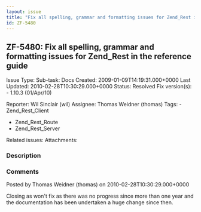 ```yaml
---
layout: issue
title: "Fix all spelling, grammar and formatting issues for Zend_Rest in the reference guide"
id: ZF-5480
---
```


ZF-5480: Fix all spelling, grammar and formatting issues for Zend\_Rest in the reference guide
----------------------------------------------------------------------------------------------

 Issue Type: Sub-task: Docs Created: 2009-01-09T14:19:31.000+0000 Last Updated: 2010-02-28T10:30:29.000+0000 Status: Resolved Fix version(s): - 1.10.3 (01/Apr/10)
 
 Reporter:  Wil Sinclair (wil)  Assignee:  Thomas Weidner (thomas)  Tags: - Zend\_Rest\_Client
- Zend\_Rest\_Route
- Zend\_Rest\_Server
 
 Related issues: 
 Attachments: 
### Description

 

 

### Comments

Posted by Thomas Weidner (thomas) on 2010-02-28T10:30:29.000+0000

Closing as won't fix as there was no progress since more than one year and the documentation has been undertaken a huge change since then.

 

 